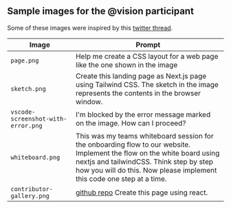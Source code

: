 ## Sample images for the @vision participant

Some of these images were inspired by this [twitter thread](https://twitter.com/sairahul1/status/1708704613141270652?s=46&t=XpChoDegS_lURnya5OPlAQ).

| Image | Prompt |
| --- | --- |
| `page.png` | Help me create a CSS layout for a web page like the one shown in the image |
| `sketch.png` | Create this landing page as Next.js page using Tailwind CSS. The sketch in the image represents the contents in the browser window. |
| `vscode-screenshot-with-error.png` | I'm blocked by the error message marked on the image. How can I proceed? |
| `whiteboard.png` | This was my teams whiteboard session for the onboarding flow to our website. Implement the flow on the white board using nextjs and tailwindCSS. Think step by step how you will do this. Now please implement this code one step at a time. |
| `contributor-gallery.png` | [github repo](https://github.com/lostintangent/contributor-gallery) Create this page using react. |
